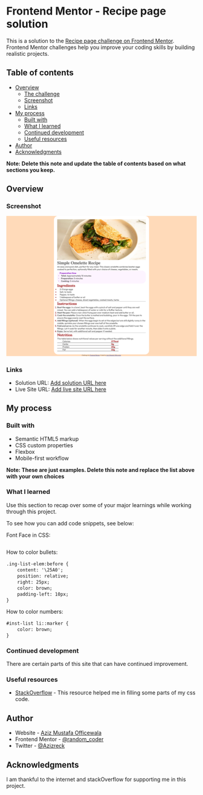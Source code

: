 # Frontend Mentor - Recipe page solution

This is a solution to the [Recipe page challenge on Frontend Mentor](https://www.frontendmentor.io/challenges/recipe-page-KiTsR8QQKm). Frontend Mentor challenges help you improve your coding skills by building realistic projects. 

## Table of contents

- [Overview](#overview)
  - [The challenge](#the-challenge)
  - [Screenshot](#screenshot)
  - [Links](#links)
- [My process](#my-process)
  - [Built with](#built-with)
  - [What I learned](#what-i-learned)
  - [Continued development](#continued-development)
  - [Useful resources](#useful-resources)
- [Author](#author)
- [Acknowledgments](#acknowledgments)

**Note: Delete this note and update the table of contents based on what sections you keep.**

## Overview

### Screenshot

![](./recipe-page-image.png)



### Links

- Solution URL: [Add solution URL here](http://127.0.0.1:5500/index.html)
- Live Site URL: [Add live site URL here](http://127.0.0.1:5500/index.html)

## My process

### Built with

- Semantic HTML5 markup
- CSS custom properties
- Flexbox
- Mobile-first workflow

**Note: These are just examples. Delete this note and replace the list above with your own choices**

### What I learned

Use this section to recap over some of your major learnings while working through this project.

To see how you can add code snippets, see below:

Font Face in CSS:

```@font-face { font-family: 'outfit-black'; src: url(./assets/fonts/outfit/static/Outfit-Black.ttf); }@font-face {font-family: 'outfit-bold'; src: url(./assets/fonts/outfit/static/Outfit-Bold.ttf); }@font-face { font-family: 'young-serif'; src: url(./assets/fonts/young-serif/YoungSerif-Regular.ttf); }@font-face{ font-family: 'outfit-medium'; src: url(./assets/fonts/outfit/static/Outfit-Medium.ttf);}
```

How to color bullets:
``` 
.ing-list-elem:before {
    content: '\25A0';
    position: relative;
    right: 25px;
    color: brown;
    padding-left: 10px;
}
```
How to color numbers: 
```
#inst-list li::marker {
    color: brown;
}
```

### Continued development

There are certain parts of this site that can have continued improvement.

### Useful resources

- [StackOverflow](https://stackoverflow.com/) - This resource helped me in filling some parts of my css code.

## Author

- Website - [Aziz Mustafa Officewala](https://www.your-site.com)
- Frontend Mentor - [@random_coder](https://www.frontendmentor.io/profile/CodingAziz)
- Twitter - [@Azizreck](https://x.com/Azizreck)

## Acknowledgments

I am thankful to the internet and stackOverflow for supporting me in this project.
